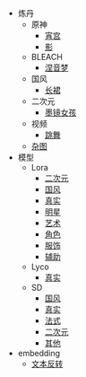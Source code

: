 - 炼丹
  - 原神
    - [宵宫](records/genshin/yoimiya.md)
    - [影](records/genshin/raiden.md)
  - BLEACH
    - [涅音梦](records/bleach/nemu-kurotsuchi.md)
  - 国风
    - [长裙](records/guofeng/long-dress.md)
  - 二次元
    - [墨镜女孩](records/anime/sunglasses-girl.md)
  - 视频
    - [跳舞](records/video/dance.md)
  - [杂图](records/miscellaneous.md)
- 模型
  - Lora
    - [二次元](models/lora/anime.md)
    - [国风](models/lora/guofeng.md)
    - [真实](models/lora/reality.md)
    - [明星](models/lora/celebrity.md)
    - [艺术](models/lora/art.md)
    - [角色](models/lora/role.md)
    - [服饰](models/lora/clothes.md)
    - [辅助](models/lora/auxiliary.md)
  - Lyco
    - [真实](models/lyco/reality.md)
  - SD
    - [国风](models/sd/guofeng.md)
    - [真实](models/sd/reality.md)
    - [法式](models/sd/french.md)
    - [二次元](models/sd/anime.md)
    - [其他](models/sd/other.md)
- embedding
  - [文本反转](embeddings/textual-inversions.md)